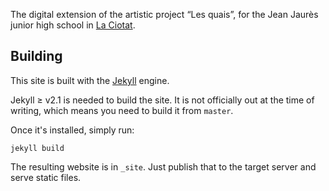 The digital extension of the artistic project “Les quais”, for the Jean Jaurès junior high school in [La Ciotat](https://wiki.openstreetmap.org/wiki/La_Ciotat).


Building
--------

This site is built with the [Jekyll](http://jekyllrb.com) engine.

Jekyll ≥ v2.1 is needed to build the site. It is not officially out at the time of writing, which means you need to build it from `master`.

Once it's installed, simply run:

```
jekyll build
```

The resulting website is in `_site`. Just publish that to the target server and serve static files.
